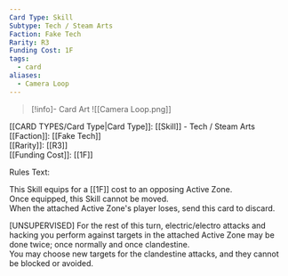```yaml
---
Card Type: Skill
Subtype: Tech / Steam Arts
Faction: Fake Tech
Rarity: R3
Funding Cost: 1F
tags:
  - card
aliases:
  - Camera Loop
---
```

> [!info]- Card Art
> ![[Camera Loop.png]]

[[CARD TYPES/Card Type|Card Type]]: [[Skill]] - Tech / Steam Arts  
[[Faction]]: [[Fake Tech]]  
[[Rarity]]: [[R3]]  
[[Funding Cost]]: [[1F]]  

Rules Text:  

This Skill equips for a [[1F]] cost to an opposing Active Zone.  
Once equipped, this Skill cannot be moved.  
When the attached Active Zone's player loses, send this card to discard.  

[UNSUPERVISED] For the rest of this turn, electric/electro attacks and hacking you perform against targets in the attached Active Zone may be done twice; once normally and once clandestine.   
You may choose new targets for the clandestine attacks, and they cannot be blocked or avoided.  